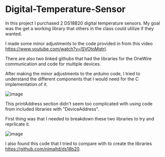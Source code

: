 # Digital-Temperature-Sensor

In this project I purchased 2 DS18B20 digital temperature sensors.
My goal was the get a working library that others in the class could utilize if they wanted.


I made some minor adjustments to the code provided in from this video https://www.youtube.com/watch?v=lSVOtoMqtrI.

There are also two linked githubs that had the libraries for the OneWire communication and code for multiple devices.

After making the minor adjustments to the arduino code, I tried to understand the different components that I would need for the C implementation of it.

![image](https://user-images.githubusercontent.com/95442814/229375109-04f74d54-d500-40b4-9efc-6fd53d1627ff.png)

This printAddress section didn't seem too complicated with using code from included libraries with "DeviceAddress".  

First thing was that I needed to breakdown these two libraries to try and reprlicate it.

![image](https://user-images.githubusercontent.com/95442814/229374981-46fb83f5-81c8-47ca-8071-1c72ead2e957.png)

I also found this code that I tried to compare with to create the libraries https://github.com/nimaltd/ds18b20.
